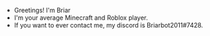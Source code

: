 - Greetings! I'm Briar
- I'm your average Minecraft and Roblox player.
- If you want to ever contact me, my discord is Briarbot2011#7428.

<!---
Briar/Briarbot2011 is a ✨ special ✨ repository because its `README.md` (this file) appears on your GitHub profile.
You can click the Preview link to take a look at your changes.
--->
